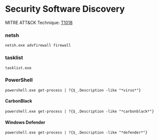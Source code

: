 # Security Software Discovery

MITRE ATT&CK Technique: [T1018](https://attack.mitre.org/wiki/Technique/T1063)

### netsh

    netsh.exe advfirewall firewall

### tasklist

    tasklist.exe


### PowerShell

    powershell.exe get-process | ?{$_.Description -like "*virus*"}

#### CarbonBlack

    powershell.exe get-process | ?{$_.Description -like "*carbonblack*"}

#### Windows Defender

    powershell.exe get-process | ?{$_.Description -like "*defender*"}
